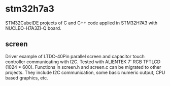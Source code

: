 # stm32h7a3
STM32CubeIDE projects of C and C++ code applied in STM32H7A3 with NUCLEO-H7A3ZI-Q board.
## screen
Driver example of LTDC-40Pin parallel screen and capacitor touch controller communicating with I2C.
Tested with ALIENTEK 7' RGB TFTLCD (1024 * 600).
Functions in screen.h and screen.c can be migrated to other projects.
They include I2C communication, some basic numeric output, CPU based graphics, etc.
